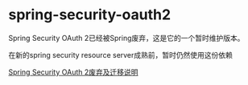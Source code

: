 # spring-security-oauth2

Spring Security OAuth 2已经被Spring废弃，这是它的一个暂时维护版本。

在新的spring security resource server成熟前，暂时仍然使用这份依赖

[Spring Security OAuth 2废弃及迁移说明](https://github.com/spring-projects/spring-security/wiki/OAuth-2.0-Migration-Guide)
